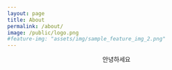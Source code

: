 ```yaml
---
layout: page
title: About
permalink: /about/
image: /public/logo.png
#feature-img: "assets/img/sample_feature_img_2.png"
---
```



<center>

<p>안녕하세요 </p>

</center>